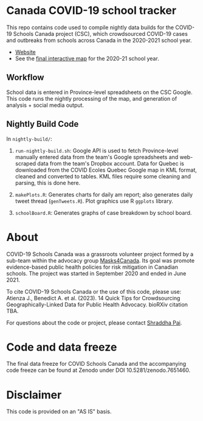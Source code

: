 # Canada COVID-19 school tracker

This repo contains code used to compile nightly data builds for the COVID-19 Schools Canada project (CSC), which crowdsourced COVID-19 cases and outbreaks from schools across Canada in the 2020-2021 school year. 

* [Website](https://covidschoolscanada.org/)
* See the [final interactive map](https://covidschoolscanada.org/map.html) for the 2020-21 school year. 

## Workflow
School data is entered in Province-level spreadsheets on the CSC Google. This code runs the nightly processing of the map, and generation of analysis + social media output. 

## Nightly Build Code
In `nightly-build/`:

1. `run-nightly-build.sh`: Google API is used to fetch Province-level manually entered data from the team's Google spreadsheets and web-scraped data from the team's Dropbox account. Data for Quebec is downloaded from the COVID Ecoles Quebec Google map in KML format, cleaned and converted to tables. KML files require some cleaning and parsing, this is done here.

2. `makePlots.R`: Generates charts for daily am report; also generates daily tweet thread (`genTweets.R`). Plot graphics use R `ggplots` library.

3. `schoolBoard.R`: Generates graphs of case breakdown by school board.

# About
COVID-19 Schools Canada was a grassroots volunteer project formed by a sub-team within the advocacy group [Masks4Canada](masks4canada.org). Its goal was promote evidence-based public health policies for risk mitigation in Canadian schools. The project was started in September 2020 and ended in June 2021.

To cite COVID-19 Schools Canada or the use of this code, please use: 
Atienza J., Benedict A. et al. (2023). 14 Quick Tips for Crowdsourcing Geographically-Linked Data for Public Health Advocacy. bioRXiv citation TBA. 

For questions about the code or project, please contact [Shraddha Pai](mailto:shraddha.pai@utoronto.ca). 

# Code and data freeze
The final data freeze for COVID Schools Canada and the accompanying code freeze can be found at Zenodo under DOI 10.5281/zenodo.7651460. 

# Disclaimer
This code is provided on an "AS IS" basis.
